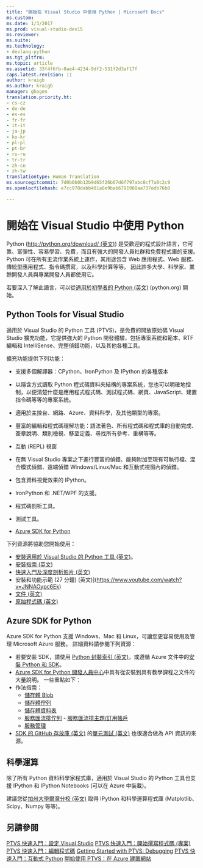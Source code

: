 ```yaml
---
title: "開始在 Visual Studio 中使用 Python | Microsoft Docs"
ms.custom: 
ms.date: 1/3/2017
ms.prod: visual-studio-dev15
ms.reviewer: 
ms.suite: 
ms.technology:
- devlang-python
ms.tgt_pltfrm: 
ms.topic: article
ms.assetid: 33f4f6fb-0ae4-4234-9df2-531f2d3af17f
caps.latest.revision: 11
author: kraigb
ms.author: kraigb
manager: ghogen
translation.priority.ht:
- cs-cz
- de-de
- es-es
- fr-fr
- it-it
- ja-jp
- ko-kr
- pl-pl
- pt-br
- ru-ru
- tr-tr
- zh-cn
- zh-tw
translationtype: Human Translation
ms.sourcegitcommit: 7d0b0b0b12b9d65f26b67d6f797abc0cf7a0c2c9
ms.openlocfilehash: e7cc978dabb401a8e9bab6791988aa737edb76b0

---
```

# <a name="getting-started-with-python-in-visual-studio"></a>開始在 Visual Studio 中使用 Python

Python ([http://python.org/download/ (英文)](http://python.org/download/)) 是受歡迎的程式設計語言，它可靠、富彈性、容易學習、免費，而且有強大的開發人員社群和免費程式庫的支援。 Python 可在所有主流作業系統上運作，其用途包含 Web 應用程式、Web 服務、傳統型應用程式、指令碼撰寫，以及科學計算等等。 因此許多大學、科學家、業餘開發人員與專業開發人員都使用它。

若要深入了解此語言，可以從[適用於初學者的 Python (英文)](https://www.python.org/about/gettingstarted/) (python.org) 開始。

## <a name="python-tools-for-visual-studio"></a>Python Tools for Visual Studio

適用於 Visual Studio 的 Python 工具 (PTVS)，是免費的開放原始碼 Visual Studio 擴充功能，它提供強大的 Python 開發體驗，包括專案系統和範本、RTF 編輯和 IntelliSense、完整偵錯功能，以及其他各種工具。

擴充功能提供下列功能：

- 支援多個解譯器：CPython、IronPython 及 IPython 的各種版本
- 以隱含方式讀取 Python 程式碼資料夾結構的專案系統，您也可以明確地控制，以便清楚什麼是應用程式程式碼、測試程式碼、網頁、JavaScript、建置指令碼等等的專案系統。
- 適用於主控台、網路、Azure、資料科學，及其他類型的專案。
- 豐富的編輯和程式碼理解功能：語法著色、所有程式碼和程式庫的自動完成、簽章說明、類別檢視、移至定義、尋找所有參考、重構等等。
- 互動 (REPL) 視窗
- 在無 Visual Studio 專案之下進行豐富的偵錯、能夠附加至現有可執行檔、混合模式偵錯、遠端偵錯 Windows/Linux/Mac 和互動式視窗內的偵錯。

- 包含資料視覺效果的 IPython。
- IronPython 和 .NET/WPF 的支援。
- 程式碼剖析工具。
- 測試工具。
- [Azure SDK for Python](#azure-sdk-for-python)

下列資源將協助您開始使用：

- [安裝適用於 Visual Studio 的 Python 工具 (英文)](https://www.visualstudio.com/vs/python/)。
- [安裝指南 (英文)](https://github.com/Microsoft/PTVS/wiki/PTVS-Installation)
- [快速入門及深度剖析影片 (英文)](https://www.youtube.com/playlist?list=PLReL099Y5nRdLgGAdrb_YeTdEnd23s6Ff)
- 安裝和功能示範 (27 分鐘) (英文)](https://www.youtube.com/watch?v=JNNAOypc6Ek)
- [文件 (英文)](https://github.com/Microsoft/PTVS/wiki)
- [原始程式碼 (英文)](https://github.com/Microsoft/ptvs)


## <a name="azure-sdk-for-python"></a>Azure SDK for Python

Azure SDK for Python 支援 Windows、Mac 和 Linux，可讓您更容易使用及管理 Microsoft Azure 服務。 詳細資料請參閱下列資源：

- 若要安裝 SDK，請使用 [Python 封裝索引 (英文)](https://pypi.python.org/pypi/azure)，或遵循 Azure 文件中的[安裝 Python 和 SDK](https://azure.microsoft.com/documentation/articles/python-how-to-install/)。
- [Azure SDK for Python 開發人員中心](http://azure.microsoft.com/en-us/develop/python/)中具有從安裝到具有教學課程之文件的大量說明。  一些重點如下：
- 作法指南：
  - [儲存體 Blob](http://azure.microsoft.com/en-us/develop/python/how-to-guides/blob-service/)
  - [儲存體佇列](http://azure.microsoft.com/en-us/develop/python/how-to-guides/queue-service/)
  - [儲存體資料表](http://azure.microsoft.com/en-us/develop/python/how-to-guides/table-service/)
  - [服務匯流排佇列](http://azure.microsoft.com/en-us/develop/python/how-to-guides/service-bus-queues/)   - [服務匯流排主題/訂用帳戶](http://azure.microsoft.com/en-us/develop/python/how-to-guides/service-bus-topics/)
  - [服務管理](http://azure.microsoft.com/en-us/develop/python/how-to-guides/service-management/)
- [SDK 的 GitHub 存放庫 (英文)](https://github.com/Azure/azure-sdk-for-python) 的[單元測試 (英文)](https://github.com/Azure/azure-sdk-for-python/tree/master/azure-mgmt/tests) 也很適合做為 API 資訊的來源。


## <a name="scientific-computing"></a>科學運算
除了所有 Python 資料科學家程式庫，適用於 Visual Studio 的 Python 工具也支援 IPython 和 IPython Notebooks (可以在 Azure 中裝載)。

建議您從[加州大學爾灣分校 (英文)](http://www.lfd.uci.edu/~gohlke/pythonlibs/#scipy-stack) 取得 IPython 和科學運算程式庫 (Matplotlib、Scipy、Numpy 等等)。

## <a name="see-also"></a>另請參閱
 [PTVS 快速入門：設定 Visual Studio](../python/getting-started-with-ptvs-setting-up-visual-studio.md)
 [PTVS 快速入門：開始撰寫程式碼 (專案)](../python/getting-started-with-ptvs-start-coding-projects.md)
 [PTVS 快速入門：編輯程式碼](../python/getting-started-with-ptvs-editing-code.md)
 [Getting Started with PTVS: Debugging](../python/getting-started-with-ptvs-debugging.md)
 [PTVS 快速入門：互動式 Python](../python/getting-started-with-ptvs-interactive-python.md)
 [開始使用 PTVS：在 Azure 建置網站](../python/getting-started-with-ptvs-building-a-website-in-azure.md)


<!--HONumber=Feb17_HO4-->


